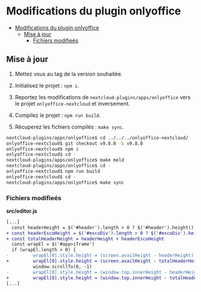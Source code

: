# Modifications du plugin onlyoffice

- [Modifications du plugin onlyoffice](#modifications-du-plugin-onlyoffice)
  - [Mise à jour](#mise-à-jour)
    - [Fichiers modifieés](#fichiers-modifieés)

## Mise à jour

1. Mettez vous au tag de la version souhaitée.

2. Initialisez le projet : `npm i`.

3. Reportez les modifications de `nextcloud-plugins/apps/onlyoffice` vers le projet `onlyoffice-nextcloud` et inversement.

4. Compilez le projet : `npm run build`.

5. Récuperez les fichiers compilés : `make sync`.

```bash
nextcloud-plugins/apps/onlyoffice$ cd ../../../onlyoffice-nextcloud/
onlyoffice-nextcloud$ git checkout v9.8.0 -b v9.8.0
onlyoffice-nextcloud$ npm i
onlyoffice-nextcloud$ cd -
nextcloud-plugins/apps/onlyoffice$ make meld
nextcloud-plugins/apps/onlyoffice$ cd -
onlyoffice-nextcloud$ npm run build
onlyoffice-nextcloud$ cd -
nextcloud-plugins/apps/onlyoffice$ make sync
```

### Fichiers modifieés

**src/editor.js**

```diff
[...]
  const headerHeight = $('#header').length > 0 ? $('#header').height() : 50
+ const headerEscoHeight = $('#escoDiv').length > 0 ? $('#escoDiv').height() : 38
+ const totalHeaderHeight = headerHeight + headerEscoHeight
  const wrapEl = $('#app>iframe')
  if (wrapEl.length > 0) {
-         wrapEl[0].style.height = (screen.availHeight - headerHeight) + 'px'
+         wrapEl[0].style.height = (screen.availHeight - totalHeaderHeight) + 'px'
          window.scrollTo(0, -1)
-         wrapEl[0].style.height = (window.top.innerHeight - headerHeight) + 'px'
+         wrapEl[0].style.height = (window.top.innerHeight - totalHeaderHeight) + 'px'
[...]
```
